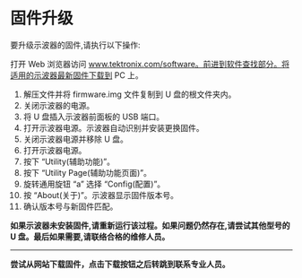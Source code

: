 <!-- Firmware.md --- 
;; 
;; Description: 
;; Author: Hongyi Wu(吴鸿毅)
;; Email: wuhongyi@qq.com 
;; Created: 五 11月 23 14:33:23 2018 (+0800)
;; Last-Updated: 五 11月 23 20:18:17 2018 (+0800)
;;           By: Hongyi Wu(吴鸿毅)
;;     Update #: 2
;; URL: http://wuhongyi.cn -->

# 固件升级

要升级示波器的固件,请执行以下操作:

打开 Web 浏览器访问 www.tektronix.com/software。前进到软件查找部分。将适用的示波器最新固件下载到 PC 上。

1. 解压文件并将 firmware.img 文件复制到 U 盘的根文件夹内。
2. 关闭示波器的电源。
3. 将 U 盘插入示波器前面板的 USB 端口。
4. 打开示波器电源。示波器自动识别并安装更换固件。
5. 关闭示波器电源并移除 U 盘。
6. 打开示波器电源。
7. 按下 “Utility(辅助功能)”。
8. 按下 “Utility Page(辅助功能页面)”。
9. 旋转通用旋钮 “a” 选择 “Config(配置)”。
10. 按 “About(关于)”。示波器显示固件版本号。
11. 确认版本号与新固件匹配。

**如果示波器未安装固件,请重新运行该过程。如果问题仍然存在,请尝试其他型号的 U 盘。最后如果需要,请联络合格的维修人员。**

----

**尝试从网站下载固件，点击下载按钮之后转跳到联系专业人员。**


<!-- Firmware.md ends here -->
